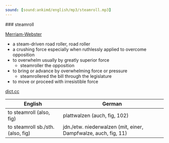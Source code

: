 ```yaml
---
sound: [sound:ankimd/english/mp3/steamroll.mp3]
---
```


\### steamroll

[Merriam-Webster](https://www.merriam-webster.com/dictionary/steamroll)

- a steam-driven road roller, road roller
- a crushing force especially when ruthlessly applied to overcome opposition
- to overwhelm usually by greatly superior force
    - steamroller the opposition
- to bring or advance by overwhelming force or pressure
    - steamrollered the bill through the legislature
- to move or proceed with irresistible force

[dict.cc](https://www.dict.cc/steamroll)

| English        | German       |
| -------------- | ------------ |
| to steamroll (also, fig) | plattwalzen (auch, fig, 102) |
| to steamroll sb./sth. (also, fig) | jdn./etw. niederwalzen (mit, einer, Dampfwalze, auch, fig, 11) |
